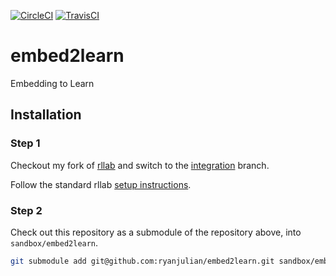[![CircleCI](https://circleci.com/gh/ryanjulian/embed2learn.svg?style=shield&circle-token=c06ba07f6cec915ee03365f69edf0286b1538be5)](https://circleci.com/gh/ryanjulian/embed2learn)
[![TravisCI](https://travis-ci.com/ryanjulian/embed2learn.svg?token=5Ha2ycwuRnc34dpruRpP&branch=master)](https://travis-ci.com/ryanjulian/embed2learn)

# embed2learn
Embedding to Learn

## Installation

### Step 1
Checkout my fork of [rllab](https://github.com/users/ryanjulian/rllab/) and switch to the [integration](https://github.com/ryanjulian/rllab/tree/integration) branch.

Follow the standard rllab [setup instructions](http://rllab.readthedocs.io/en/latest/user/installation.html).

### Step 2
Check out this repository as a submodule of the repository above, into
`sandbox/embed2learn`.

```sh
git submodule add git@github.com:ryanjulian/embed2learn.git sandbox/embed2learn
```
